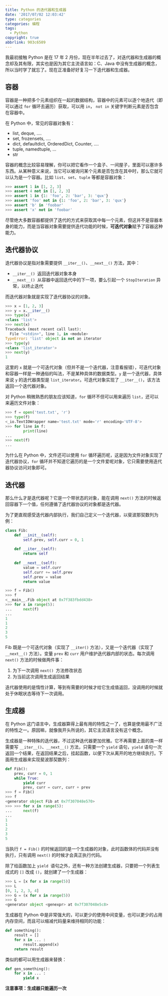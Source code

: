 ```yaml
---
title: Python 的迭代器和生成器
date: '2017/07/02 12:03:42'
type: categories
categories: 编程
tags:
  - Python
copyright: true
abbrlink: 903c6509
---
```


我最初接触 Python 是在 17 年 2 月份，现在半年过去了，对迭代器和生成器的概念却及其有限，其实也是因为其它主流语言如：C、Java 中没有生成器的概念，所以当时学了就忘了。现在正准备好好复习一下迭代器和生成器。

## 容器

容器是一种把多个元素组织在一起的数据结构，容器中的元素可以逐个地迭代（即可以通过 `for` 循环去遍历）获取，可以用 `in`， `not in` 关键字判断元素是否包含在容器中。

在 Python 中，常见的容器对象有：

- list, deque, ....
- set, frozensets, ....
- dict, defaultdict, OrderedDict, Counter, ....
- tuple, namedtuple, …
- str

<!-- more-->

容器的概念比较容易理解，你可以把它看作一个盒子、一间屋子，里面可以塞许多东西。从某种意义来说，当它可以被询问某个元素是否包含在其中时，那么它就可以认为是一个容器。比如 `list`、`set`、`tuple` 等都是容器对象：

```python
>>> assert 1 in [1, 2, 3]    
>>> assert 4 not in [1, 2, 3]
>>> assert 1 in {1: 'foo', 2: 'bar', 3: 'qux'}
>>> assert 'foo' not in {1: 'foo', 2: 'bar', 3: 'qux'}  
>>> assert 'b' in 'foobar'
>>> assert 'x' not in 'foobar'
```

尽管绝大多数容器都提供了迭代的方式来获取其中每一个元素，但这并不是容器本身的能力，而是当容器对象需要提供迭代功能的时候，**可迭代对象**赋予了容器这种能力。

## 迭代器协议

迭代器协议是指对象需要提供 `__iter__()`、`__next__()` 方法，其中：

- `__iter__() `返回迭代器对象本身
- `__next__() `从容器中返回迭代中的下一项，要么引起一个 `StopIteration` 异常，以终止迭代

而迭代器对象就是实现了迭代器协议的对象。

```python
>>> x = [1, 2, 3]
>>> y = x.__iter__()
>>> type(x)
<class 'list'>
>>> next(x)
Traceback (most recent call last):
  File "<stdin>", line 1, in <module>
TypeError: 'list' object is not an iterator
>>> type(y)
<class 'list_iterator'>
>>> next(y)
1
```

这里的 `x` 就是一个可迭代对象（但并不是一个迭代器，注意看报错），可迭代对象和容器一样是一种通俗的叫法，不是某种具体的数据类型。`y` 是一个迭代器，具体来说 `y` 的迭代器类型是 `list_iterator`。可迭代对象实现了 `__iter__()`，该方法返回一个迭代器对象。

对 Python 稍微熟悉的朋友应该知道，`for` 循环不但可以用来遍历 `list`，还可以来遍历文件对象：

```python
>>> f = open('test.txt', 'r') 
>>> type(f)
<_io.TextIOWrapper name='test.txt' mode='r' encoding='UTF-8'>
>>> for line in f:
    	print(line)
...
>>> next(f)
...
```

为什么在 Python 中，文件还可以使用 `for` 循环遍历呢，这是因为文件对象实现了迭代器协议，`for` 循环并不知道它遍历的是一个文件爱呢对象，它只需要使用迭代器协议访问对象即可。

## 迭代器

那么什么才是迭代器呢？它是一个带状态的对象，能在调用 `next()` 方法的时候返回容器下一个值，任何遵循了迭代器协议的对象都是迭代器。

为了更直观感受迭代器内部执行，我们自己定义一个迭代器，以斐波那契数列为例：

```python
class Fib:
    def __init__(self):
        self.prev, self.curr = 0, 1
        
    def __iter__(self):
        return self
    
    def __next__(self):
        value = self.curr
        self.curr += self.prev
        self.prev = value
        return value

>>> f = Fib()
>>> f
<__main__.Fib object at 0x7f383fbdd438>
>>> for x in range(5):
...     next(f)
... 
1
1
2
3
5
```

Fib 既是一个可迭代对象（实现了 `__iter()` 方法），又是一个迭代器（实现了 `__next__()` 方法）。变量 `prev` 和 `curr` 用户维护迭代器内部的状态。每次调用 `next()` 方法的时候做两件事：

1. 为下一次调用 `next() `方法修改状态
2. 为当前这次调用生成返回结果

迭代器使用的是惰性计算，等到有需要的时候才给它生成值返回，没调用的时候就处于休眠状态等待下一次调用。

## 生成器

在 Python 这门语言中，生成器算得上最有用的特性之一了，也算是使用最不广泛的特性之一。原因嘛，就像我开头所说的，其它主流语言没有这个概念。

生成器是一种特殊的迭代器，不过这种迭代器更加优雅。它不再需要上面的类一样需要写 `__iter__()`、`__next__()` 方法，只需要一个 `yield` 语句，`yield` 语句一次返回一个结果，在返回结果之后，挂起函数，以便下次从离开的地方继续执行。下面用生成器来实现斐波那契数列：

```python
def Fib():
    prev, curr = 0, 1
    while True:
        yield curr
        prev, curr = curr, curr + prev
>>> f = Fib()
>>> f
<generator object Fib at 0x7f307048e570>
>>> >>> for x in range(5):
...     next(f)
... 
1
1
2
3
5
```

当执行 `f = Fib()` 的时候返回的是一个生成器的对象，此时函数体的代码并没有执行，只有调用 `next()` 的时候才会真正执行代码。

除了给函数加上 `yield `语句之外，还有一种方法创建生成器，只要把一个列表生成式的 `[]` 改成 `()`，就创建了一个生成器：

```python
>>> L = [x for x in range(5)]
>>> L
[0, 1, 2, 3, 4]
>>> G = (x for x in range(5))
>>> G
<generator object <genexpr> at 0x7f307048e5c8>
```

生成器在 Python 中是非常强大的，可以更少的使用中间变量，也可以更少的占用内存空间，而且可以缩减代码量来维持相同的功能：

```python
def something():
    result = []
    for x in ... :
        result.append(x)
    return result
```

类似的都可以用生成器来替换：

```python
def gen_something():
    for x in ... :
        yield x
```

**注意事项：生成器只能遍历一次**